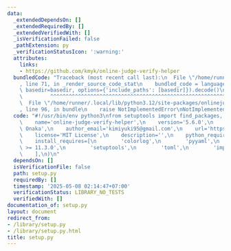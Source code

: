 ```yaml
---
data:
  _extendedDependsOn: []
  _extendedRequiredBy: []
  _extendedVerifiedWith: []
  _isVerificationFailed: false
  _pathExtension: py
  _verificationStatusIcon: ':warning:'
  attributes:
    links:
    - https://github.com/kmyk/online-judge-verify-helper
  bundledCode: "Traceback (most recent call last):\n  File \"/home/runner/.local/lib/python3.12/site-packages/onlinejudge_verify/documentation/build.py\"\
    , line 71, in _render_source_code_stat\n    bundled_code = language.bundle(stat.path,\
    \ basedir=basedir, options={'include_paths': [basedir]}).decode()\n          \
    \         ^^^^^^^^^^^^^^^^^^^^^^^^^^^^^^^^^^^^^^^^^^^^^^^^^^^^^^^^^^^^^^^^^^^^^^^^^^^^^^^^^\n\
    \  File \"/home/runner/.local/lib/python3.12/site-packages/onlinejudge_verify/languages/python.py\"\
    , line 96, in bundle\n    raise NotImplementedError\nNotImplementedError\n"
  code: "#!/usr/bin/env python3\nfrom setuptools import find_packages, setup\n\nsetup(\n\
    \    name='online-judge-verify-helper',\n    version='5.6.0',\n    author='Kimiyuki\
    \ Onaka',\n    author_email='kimiyuki95@gmail.com',\n    url='https://github.com/kmyk/online-judge-verify-helper',\n\
    \    license='MIT License',\n    description='',\n    python_requires='>=3.8',\n\
    \    install_requires=[\n        'colorlog',\n        'pyyaml',\n        'online-judge-tools\
    \ >= 11.3.0',\n        'setuptools',\n        'toml',\n        'importlab',\n\
    \    ],\n)\n"
  dependsOn: []
  isVerificationFile: false
  path: setup.py
  requiredBy: []
  timestamp: '2025-05-08 02:14:47+07:00'
  verificationStatus: LIBRARY_NO_TESTS
  verifiedWith: []
documentation_of: setup.py
layout: document
redirect_from:
- /library/setup.py
- /library/setup.py.html
title: setup.py
---
```

